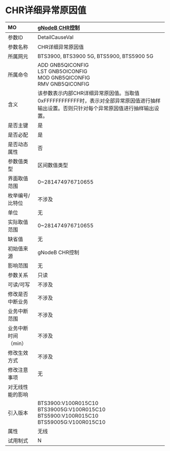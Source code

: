 # CHR详细异常原因值<table><thread><tr><th align = "left">MO</th><th align = "left"><a href = "index.html#CHR详细异常原因值-1">gNodeB CHR控制</a></td></tr></thread><tbody><tr><td>参数ID</td><td>DetailCauseVal</td></tr><tr><td>参数名称</td><td>CHR详细异常原因值</td></tr><tr><td>所属网元</td><td>BTS3900, BTS3900 5G, BTS5900, BTS5900 5G</td></tr><tr><td>所属命令</td><td>ADD GNB5QICONFIG<br>LST GNB5OICONFIG<br>MOD GNB5QICONFIG<br>RMV GNB5QICONFIG</td></tr><tr><td>含义</td><td>该参数表示内部CHR详细异常原因值。当取值0xFFFFFFFFFFFF时，表示对全部异常原因值进行抽样输出设置。否则只针对每个异常原因值进行抽样输出设置。</td></tr><tr><td>是否主键</td><td>是</td></tr><tr><td>是否必配</td><td>是</td></tr><tr><td>是否动态属性</td><td>否</td></tr><tr><td>参数值类型</td><td>区间数值类型</td></tr><tr><td>界面取值范围</td><td>0~281474976710655</td></tr><tr><td>枚举编号/比特位</td><td>不涉及</td></tr><tr><td>单位</td><td>无</td></tr><tr><td>实际取值范围</td><td>0~281474976710655</td></tr><tr><td>缺省值</td><td>无</td></tr><tr><td>初始值来源</td><td>gNodeB CHR控制</td></tr><tr><td>影响范围</td><td>无</td></tr><tr><td>参数关系</td><td>只读</td></tr><tr><td>可读/可写</td><td>不涉及</td></tr><tr><td>修改是否中断业务</td><td>不涉及</td></tr><tr><td>业务中断范围</td><td>不涉及</td></tr><tr><td>业务中断时间（min）</td><td>不涉及</td></tr><tr><td>修改生效方式</td><td>不涉及</td></tr><tr><td>修改注意事项</td><td>无</td></tr><tr><td>对无线性能的影响</td><td></td></tr><tr><td>引入版本</td><td>BTS3900:V100R015C10<br>BTS39005G:V100R015C10<br>BTS5900:V100R015C10<br>BTS59005G:V100R015C10</td></tr><tr><td>属性</td><td>无线</td></tr><tr><td>试用制式</td><td>N</td></tr></tbody></table>